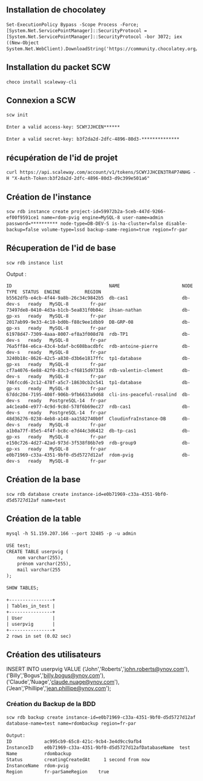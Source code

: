 ## Installation de chocolatey

```
Set-ExecutionPolicy Bypass -Scope Process -Force; [System.Net.ServicePointManager]::SecurityProtocol = [System.Net.ServicePointManager]::SecurityProtocol -bor 3072; iex ((New-Object System.Net.WebClient).DownloadString('https://community.chocolatey.org/install.ps1'))
```

## Installation du packet SCW

```
choco install scaleway-cli
```

## Connexion a SCW

```
scw init

Enter a valid access-key: SCWYJJHCEN******

Enter a valid secret-key: b3f2da2d-2dfc-4896-80d3-**************
```

## récupération de l'id de projet

```
curl https://api.scaleway.com/account/v1/tokens/SCWYJJHCEN3TR4P74NHG -H "X-Auth-Token:b3f2da2d-2dfc-4896-80d3-d9c399e501a6"
```

<!-- à corriger ? -->

## Création de l'instance

```
scw rdb instance create project-id=59972b2a-5ceb-447d-9266-ef00f9591ce1 name=rdom-pvig engine=MySQL-8 user-name=admin password=********** node-type=DB-DEV-S is-ha-cluster=false disable-backup=false volume-type=lssd backup-same-region=true region=fr-par

```

## Récuperation de l'id de base

```
scw rdb instance list

```

Output :

```
ID                                    NAME                       NODE TYPE  STATUS  ENGINE         REGION
b5562dfb-e4cb-4f44-9a8b-26c34c9842b5  db-cas1                    db-dev-s   ready   MySQL-8        fr-par
73497de8-0410-4d3a-b1cb-5ea831f0b04c  ihsan-nathan               db-gp-xs   ready   MySQL-8        fr-par
2017ab99-9e33-4c18-bd0b-f88c9ee1dbb9  DB-GRP-08                  db-gp-xs   ready   MySQL-8        fr-par
61978d47-7309-4aaa-8007-ef8a3f008d78  rdb-TP1                    db-dev-s   ready   MySQL-8        fr-par
76a5ff84-e6ca-43c4-bdaf-bc608bacdbfc  rdb-antoine-pierre         db-dev-s   ready   MySQL-8        fr-par
3240b18c-8626-42c5-a830-d3b6e1817ffc  tp1-database               db-gp-xs   ready   MySQL-8        fr-par
cf7a4076-6e88-42f0-83c3-cf6815d97316  rdb-valentin-clement       db-dev-s   ready   MySQL-8        fr-par
746fccd6-2c12-478f-a5c7-18630cb2c541  tp1-database               db-gp-xs   ready   MySQL-8        fr-par
67ddc204-7195-408f-906b-9fb6633a9d68  cli-ins-peaceful-rosalind  db-dev-s   ready   PostgreSQL-14  fr-par
a4c1ea04-e977-4c9d-9c8d-578f6b69ec27  rdb-cas1                   db-dev-s   ready   PostgreSQL-14  fr-par
48d36276-0238-4eb8-a148-aa1582740b0f  CloudinfraInstance-DB      db-dev-s   ready   MySQL-8        fr-par
a1b0a77f-85e5-4f4f-bc8c-e7d44c3d6412  db-tp-cas1                 db-gp-xs   ready   MySQL-8        fr-par
e150c726-4d27-42ad-973d-3f538f86b7e9  rdb-group9                 db-gp-xs   ready   MySQL-8        fr-par
e0b71969-c33a-4351-9bf0-d5d5727d12af  rdom-pvig                  db-dev-s   ready   MySQL-8        fr-par
```


## Création de la base

```
scw rdb database create instance-id=e0b71969-c33a-4351-9bf0-d5d5727d12af name=test
```

## Création de la table


<!-- ### Ajout de la variable d'environement MySQL

![](variable.png)

### Connexion à la base via CLI local
```
scw rdb instance connect e0b71969-c33a-4351-9bf0-d5d5727d12af database=test username=admin region=fr-par
``` -->
```
mysql -h 51.159.207.166 --port 32485 -p -u admin

USE test;
CREATE TABLE userpvig (
    nom varchar(255),
    prénom varchar(255),
    mail varchar(255 
);

SHOW TABLES;

+----------------+
| Tables_in_test |
+----------------+
| User           |
| userpvig       |
+----------------+
2 rows in set (0.02 sec)
```

## Création des utilisateurs    

INSERT INTO userpvig  VALUE 
('John','Roberts','john.roberts@ynov.com'),
('Billy','Bogus','billy.bogus@ynov.com'),
('Claude','Nuage','claude.nuage@ynov.com'),
('Jean','Phillipe','jean.phillipe@ynov.com');





### Création du Backup de la BDD

```
scw rdb backup create instance-id=e0b71969-c33a-4351-9bf0-d5d5727d12af database-name=test name=rdombackup region=fr-par

Output:
ID            ac995cb9-65c8-421c-9cb4-3e4d9cc9afb4
InstanceID    e0b71969-c33a-4351-9bf0-d5d5727d12afDatabaseName  test
Name          rdombackup
Status        creatingCreatedAt     1 second from now
InstanceName  rdom-pvig
Region        fr-parSameRegion    true
```